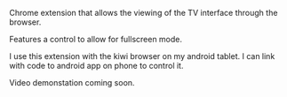Chrome extension that allows the viewing of the TV interface through the browser.

Features a control to allow for fullscreen mode.

I use this extension with the kiwi browser on my android tablet. I can link with code to android app on phone to control it.

Video demonstation coming soon.